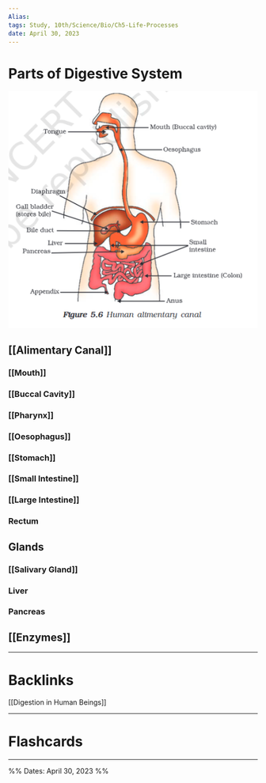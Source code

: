```yaml
---
Alias:
tags: Study, 10th/Science/Bio/Ch5-Life-Processes
date: April 30, 2023
---
```

# Parts of Digestive System

![500](assets/pasted-image-20230610134329-f6c81afd12d0f84d1d9741001c96a26e.png)
## [[Alimentary Canal]]
### [[Mouth]]
### [[Buccal Cavity]]
### [[Pharynx]]
### [[Oesophagus]]
### [[Stomach]]
### [[Small Intestine]]
### [[Large Intestine]]
### Rectum

## Glands
### [[Salivary Gland]]
### Liver
### Pancreas

## [[Enzymes]]


---
# Backlinks

[[Digestion in Human Beings]]

---
# Flashcards


---

%%
Dates: April 30, 2023
%%